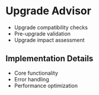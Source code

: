 # Upgrade Advisor
- Upgrade compatibility checks
- Pre-upgrade validation
- Upgrade impact assessment

## Implementation Details
- Core functionality
- Error handling
- Performance optimization
